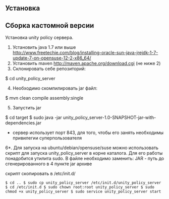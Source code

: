## Установка


## Сборка кастомной версии 

Установка unity policy сервера.
1. Установить java 1.7 или выше http://www.freetechie.com/blog/installing-oracle-sun-java-jrejdk-1-7-update-7-on-opensuse-12-2-x86_64/
2. Установить maven http://maven.apache.org/download.cgi (не ниже 2)
3. Склонировать себе репозиторий:

$ cd unity_policy_server

4. Необходимо скомпилировать jar файл:

$ mvn  clean compile assembly:single

5. Запустить jar

$ cd target
$ sudo java -jar unity_policy_server-1.0-SNAPSHOT-jar-with-dependencies.jar

* сервер использует порт 843, для того, чтобы его занять необходимы привилегии суперпользователя

6*. Для запуска на ubuntu/debian/opensuse/suse можно использовать скрипт для запуска unity_policy_server в корне каталога.
Для его работы понадобится утилита sudo. В файле необходимо заменить:
JAR - путь до сгенерированного в 4 пункте jar архиве

скрипт скопировать в /etc/init.d/

`$ cd ..
$ sudo cp unity_policy_server /etc/init.d/unity_policy_server
$ cd /etc/init.d
$ sudo chown root:root unity_policy_server
$ sudo chmod +x unity_policy_server
$ sudo service unity_policy_server start`
